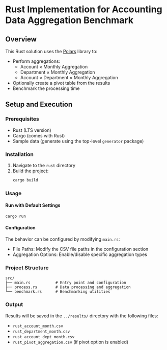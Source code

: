 # Rust Implementation for Accounting Data Aggregation Benchmark

## Overview

This Rust solution uses the [Polars](https://github.com/pola-rs/polars) library to:
- Perform aggregations:
  - Account × Monthly Aggregation
  - Department × Monthly Aggregation
  - Account × Department × Monthly Aggregation
- Optionally create a pivot table from the results
- Benchmark the processing time

## Setup and Execution

### Prerequisites
- Rust (LTS version)
- Cargo (comes with Rust)
- Sample data (generate using the top-level `generator` package)

### Installation
1. Navigate to the `rust` directory
2. Build the project:
   ```bash
   cargo build
   ```

### Usage

#### Run with Default Settings
```bash
cargo run
```

#### Configuration
The behavior can be configured by modifying `main.rs`:
- File Paths: Modify the CSV file paths in the configuration section
- Aggregation Options: Enable/disable specific aggregation types

### Project Structure
```
src/
├── main.rs           # Entry point and configuration
├── process.rs        # Data processing and aggregation
└── benchmark.rs      # Benchmarking utilities
```

### Output
Results will be saved in the `../results/` directory with the following files:
- `rust_account_month.csv`
- `rust_department_month.csv`
- `rust_account_dept_month.csv`
- `rust_pivot_aggregation.csv` (if pivot option is enabled)

